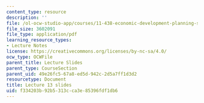 ```yaml
---
content_type: resource
description: ''
file: /ol-ocw-studio-app/courses/11-438-economic-development-planning-spring-2020/f334203b92b5313cca3e85396fdf1db6_MIT11_438s20_lec13.pdf
file_size: 3602091
file_type: application/pdf
learning_resource_types:
- Lecture Notes
license: https://creativecommons.org/licenses/by-nc-sa/4.0/
ocw_type: OCWFile
parent_title: Lecture Slides
parent_type: CourseSection
parent_uid: 49e26fc5-67a8-ed5d-942c-2d5a7ff1d3d2
resourcetype: Document
title: Lecture 13 slides
uid: f334203b-92b5-313c-ca3e-85396fdf1db6
---
```

